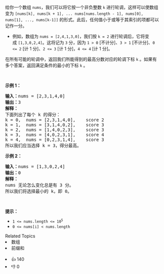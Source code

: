 <p>给你一个数组&nbsp;<code>nums</code>，我们可以将它按一个非负整数 <code>k</code> 进行轮调，这样可以使数组变为&nbsp;<code>[nums[k], nums[k + 1], ... nums[nums.length - 1], nums[0], nums[1], ..., nums[k-1]]</code>&nbsp;的形式。此后，任何值小于或等于其索引的项都可以记作一分。</p>

<ul>
	<li>例如，数组为&nbsp;<code>nums = [2,4,1,3,0]</code>，我们按&nbsp;<code>k = 2</code>&nbsp;进行轮调后，它将变成&nbsp;<code>[1,3,0,2,4]</code>。这将记为 <code>3</code> 分，因为 <code>1 &gt; 0</code> [不计分]、<code>3 &gt; 1</code> [不计分]、<code>0 &lt;= 2</code> [计 1 分]、<code>2 &lt;= 3</code> [计 1 分]，<code>4 &lt;= 4</code> [计 1 分]。</li>
</ul>

<p>在所有可能的轮调中，返回我们所能得到的最高分数对应的轮调下标 <code>k</code> 。如果有多个答案，返回满足条件的最小的下标 <code>k</code> 。</p>

<p>&nbsp;</p>

<p><strong>示例 1：</strong></p>

<pre>
<strong>输入：</strong>nums = [2,3,1,4,0]
<strong>输出：</strong>3
<strong>解释：</strong>
下面列出了每个 k 的得分：
k = 0,  nums = [2,3,1,4,0],    score 2
k = 1,  nums = [3,1,4,0,2],    score 3
k = 2,  nums = [1,4,0,2,3],    score 3
k = 3,  nums = [4,0,2,3,1],    score 4
k = 4,  nums = [0,2,3,1,4],    score 3
所以我们应当选择&nbsp;k = 3，得分最高。</pre>

<p><strong>示例 2：</strong></p>

<pre>
<strong>输入：</strong>nums = [1,3,0,2,4]
<strong>输出：</strong>0
<strong>解释：</strong>
nums 无论怎么变化总是有 3 分。
所以我们将选择最小的 k，即 0。
</pre>

<p>&nbsp;</p>

<p><strong>提示：</strong></p>

<ul>
	<li><code>1 &lt;= nums.length &lt;= 10<sup>5</sup></code></li>
	<li><code>0 &lt;= nums[i] &lt; nums.length</code></li>
</ul>
<div><div>Related Topics</div><div><li>数组</li><li>前缀和</li></div></div><br><div><li>👍 140</li><li>👎 0</li></div>